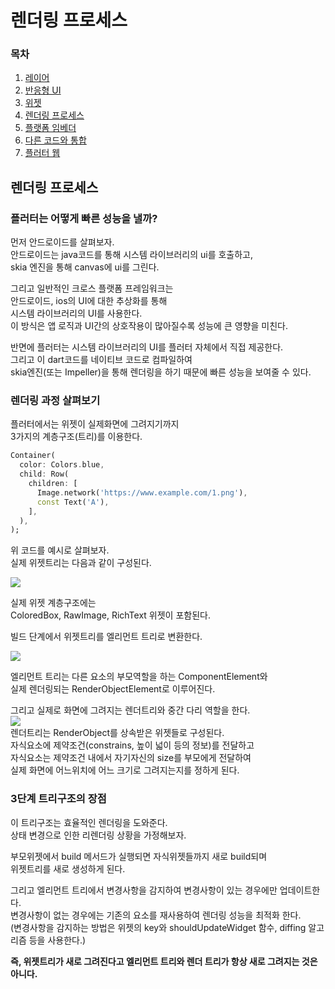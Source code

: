 
# 렌더링 프로세스

### 목차

1. [레이어](https://github.com/leegh519/TIL/blob/main/Flutter/Architecture/%EB%A0%88%EC%9D%B4%EC%96%B4.md#%EB%A0%88%EC%9D%B4%EC%96%B4)
2. [반응형 UI](https://github.com/leegh519/TIL/blob/main/Flutter/Architecture/%EB%B0%98%EC%9D%91%ED%98%95%20UI.md#반응형-UI)
3. [위젯](https://github.com/leegh519/TIL/blob/main/Flutter/Architecture/%EC%9C%84%EC%A0%AF.md#위젯)
4. [렌더링 프로세스](https://github.com/leegh519/TIL/blob/main/Flutter/Architecture/%EB%A0%8C%EB%8D%94%EB%A7%81%20%ED%94%84%EB%A1%9C%EC%84%B8%EC%8A%A4.md#렌더링-프로세스)
5. [플랫폼 임베더](https://github.com/leegh519/TIL/blob/main/Flutter/Architecture/%ED%94%8C%EB%9E%AB%ED%8F%BC%20%EC%9E%84%EB%B2%A0%EB%8D%94.md#플랫폼-임베더)
6. [다른 코드와 통합](https://github.com/leegh519/TIL/blob/main/Flutter/Architecture/%EB%8B%A4%EB%A5%B8%20%EC%BD%94%EB%93%9C%EC%99%80%20%ED%86%B5%ED%95%A9.md#다른-코드와-통합)
7. [플러터 웹](https://github.com/leegh519/TIL/blob/main/Flutter/Architecture/%ED%94%8C%EB%9F%AC%ED%84%B0%20%EC%9B%B9.md#플러터-웹)


## 렌더링 프로세스

### 플러터는 어떻게 빠른 성능을 낼까?
먼저 안드로이드를 살펴보자.  
안드로이드는 java코드를 통해 시스템 라이브러리의 ui를 호출하고,   
skia 엔진을 통해 canvas에 ui를 그린다.  

그리고 일반적인 크로스 플랫폼 프레임워크는  
안드로이드, ios의 UI에 대한 추상화를 통해  
시스템 라이브러리의 UI를 사용한다.  
이 방식은 앱 로직과 UI간의 상호작용이 많아질수록 성능에 큰 영향을 미친다.  

반면에 플러터는 시스템 라이브러리의 UI를 플러터 자체에서 직접 제공한다.      
그리고 이 dart코드를 네이티브 코드로 컴파일하여     
skia엔진(또는 Impeller)을 통해 렌더링을 하기 때문에 빠른 성능을 보여줄 수 있다.

### 렌더링 과정 살펴보기
플러터에서는 위젯이 실제화면에 그려지기까지  
3가지의 계층구조(트리)를 이용한다.  
```dart
Container(
  color: Colors.blue,
  child: Row(
    children: [
      Image.network('https://www.example.com/1.png'),
      const Text('A'),
    ],
  ),
);
```
위 코드를 예시로 살펴보자.  
실제 위젯트리는 다음과 같이 구성된다.  

![](https://docs.flutter.dev/assets/images/docs/arch-overview/widgets.png)  
  
실제 위젯 계층구조에는  
ColoredBox, RawImage, RichText 위젯이 포함된다.    

빌드 단계에서 위젯트리를 엘리먼트 트리로 변환한다.  

![](https://docs.flutter.dev/assets/images/docs/arch-overview/widget-element.png)  

엘리먼트 트리는 다른 요소의 부모역할을 하는 ComponentElement와  
실제 렌더링되는 RenderObjectElement로 이루어진다.  

그리고 실제로 화면에 그려지는 렌더트리와 중간 다리 역할을 한다.  
![](https://docs.flutter.dev/assets/images/docs/arch-overview/trees.png)  
렌더트리는 RenderObject를 상속받은 위젯들로 구성된다.  
자식요소에 제약조건(constrains, 높이 넓이 등의 정보)를 전달하고  
자식요소는 제약조건 내에서 자기자신의 size를 부모에게 전달하여  
실제 화면에 어느위치에 어느 크기로 그려지는지를 정하게 된다.  

### 3단계 트리구조의 장점
이 트리구조는 효율적인 렌더링을 도와준다.  
상태 변경으로 인한 리렌더링 상황을 가정해보자.  

부모위젯에서 build 메서드가 실행되면 자식위젯들까지 새로 build되며  
위젯트리를 새로 생성하게 된다.  

그리고 엘리먼트 트리에서 변경사항을 감지하여 변경사항이 있는 경우에만 업데이트한다.  
변경사항이 없는 경우에는 기존의 요소를 재사용하여 렌더링 성능을 최적화 한다.  
(변경사항을 감지하는 방법은 위젯의 key와 shouldUpdateWidget 함수, diffing 알고리즘 등을 사용한다.)  

**즉, 위젯트리가 새로 그려진다고 엘리먼트 트리와 렌더 트리가 항상 새로 그려지는 것은 아니다.**  
